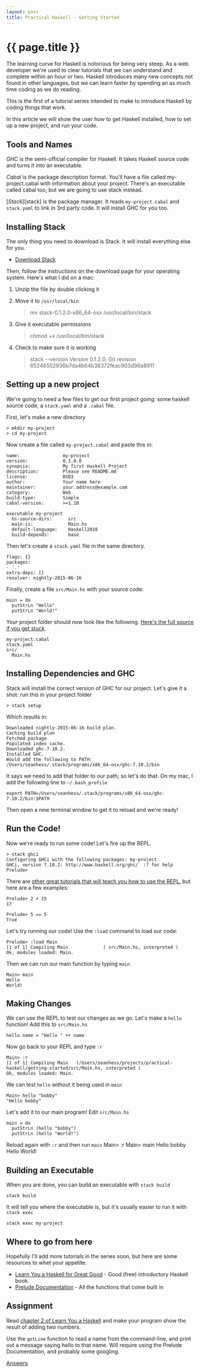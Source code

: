 ```yaml
---
layout: post
title: Practical Haskell - Getting Started
---
```


{{ page.title }}
================

The learning curve for Haskell is notorious for being very steep. As a web developer we're used to clear tutorials that we can understand and complete within an hour or two. Haskell introduces many new concepts not found in other languages, but we can learn faster by spending an as much time coding as we do reading.

This is the first of a tutorial series intended to make to introduce Haskell by coding things that work.

In this article we will show the user how to get Haskell installed, how to set up a new project, and run your code.

Tools and Names
---------------

*GHC* is the semi-official compiler for Haskell. It takes Haskell source code and turns it into an executable.

*Cabal* is the package description format. You'll have a file called my-project.cabal with information about your project. There's an executable called cabal too, but we are going to use stack instead.

[*Stack*][stack] is the package manager. It reads `my-project.cabal` and `stack.yaml` to link in 3rd party code. It will install GHC for you too.

Installing Stack
----------------

The only thing you need to download is Stack. It will install everything else for you.

* [Download Stack](https://github.com/commercialhaskell/stack#how-to-install)

Then, follow the instructions on the download page for your operating system. Here's what I did on a mac:

1. Unzip the file by double clicking it
2. Move it to `/usr/local/bin`

    > mv stack-0.1.2.0-x86_64-osx /usr/local/bin/stack

3. Give it executable permissions

    > chmod +x /usr/local/bin/stack

4. Check to make sure it is working

    > stack --version
    Version 0.1.2.0, Git revision 65246552936b7da4b64b38372feac903d96a8911

Setting up a new project
------------------------

We're going to need a few files to get our first project going: some haskell source code, a `stack.yaml` and a `.cabal` file.

First, let's make a new directory

    > mkdir my-project
    > cd my-project

Now create a file called `my-project.cabal` and paste this in:

    name:                my-project
    version:             0.1.0.0
    synopsis:            My first Haskell Project
    description:         Please see README.md
    license:             BSD3
    author:              Your name here
    maintainer:          your.address@example.com
    category:            Web
    build-type:          Simple
    cabal-version:       >=1.10

    executable my-project
      hs-source-dirs:      src
      main-is:             Main.hs
      default-language:    Haskell2010
      build-depends:       base

Then let's create a `stack.yaml` file in the same directory.

    flags: {}
    packages:
    - '.'
    extra-deps: []
    resolver: nightly-2015-06-16

Finally, create a file `src/Main.hs` with your source code:

    main = do
      putStrLn "Hello"
      putStrLn "World!"

Your project folder should now look like the following. [Here's the full source if you get stuck]().

    my-project.cabal
    stack.yaml
    src/
      Main.hs

Installing Dependencies and GHC
-------------------------------

Stack will install the correct version of GHC for our project. Let's give it a shot: run this in your project folder

    > stack setup

Which results in:

    Downloaded nightly-2015-06-16 build plan.    
    Caching build plan
    Fetched package
    Populated index cache.
    Downloaded ghc-7.10.2.                   
    Installed GHC.     
    Would add the following to PATH: /Users/seanhess/.stack/programs/x86_64-osx/ghc-7.10.2/bin

It says we need to add that folder to our path, so let's do that. On my mac, I add the following line to `~/.bash_profile`

    export PATH=/Users/seanhess/.stack/programs/x86_64-osx/ghc-7.10.2/bin:$PATH

Then open a new terminal window to get it to reload and we're ready!

Run the Code!
-------------

Now we're ready to run some code! Let's fire up the REPL.

    > stack ghci
    Configuring GHCi with the following packages: my-project
    GHCi, version 7.10.2: http://www.haskell.org/ghc/  :? for help
    Prelude> 

There are [other great tutorials that will teach you how to use the REPL](http://learnyouahaskell.com/starting-out), but here are a few examples:

    Prelude> 2 + 15
    17

    Prelude> 5 == 5
    True

Let's try running our code! Use the `:load` command to load our code:

    Prelude> :load Main
    [1 of 1] Compiling Main             ( src/Main.hs, interpreted )
    Ok, modules loaded: Main.

Then we can run our main function by typing `main`

    Main> main
    Hello
    World!

Making Changes
--------------

We can use the REPL to test our changes as we go. Let's make a `hello` function! Add this to `src/Main.hs`

    hello name = "Hello " ++ name

Now go back to your REPL and type `:r`

    Main> :r
    [1 of 1] Compiling Main   (/Users/seanhess/projects/practical-haskell/getting-started/src/Main.hs, interpreted )
    Ok, modules loaded: Main.

We can test `hello` without it being used in `main`

    Main> hello "bobby"
    "Hello bobby"

Let's add it to our main program! Edit `src/Main.hs`

    main = do
      putStrLn (hello "bobby")
      putStrLn (hello "World!")

Reload again with `:r` and then run `main`
    Main> :r
    Main> main
    Hello bobby
    Hello World!

Building an Executable
----------------------

When you are done, you can build an executable with `stack build`

    stack build

It will tell you where the executable is, but it's usually easier to run it with `stack exec`

    stack exec my-project

Where to go from here
---------------------

Hopefully I'll add more tutorials in the series soon, but here are some resources to whet your appetite.

* [Learn You a Haskell for Great Good](http://learnyouahaskell.com/) - Good (free) introductory Haskell book.
* [Prelude Documentation](https://hackage.haskell.org/package/base-4.8.1.0/docs/Prelude.html) - All the functions that come built in

Assignment
----------

Read [chapter 2 of Learn You a Haskell](http://learnyouahaskell.com/starting-out) and make your program show the result of adding two numbers.

Use the `getLine` function to read a name from the command-line, and print out a message saying hello to that name. Will require using the Prelude Documentation, and probably some googling.

[Answers]()

